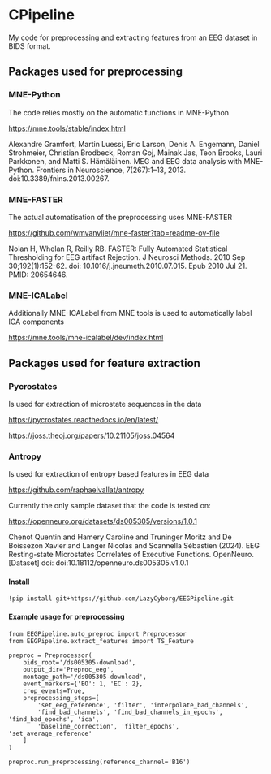 # CPipeline
My code for preprocessing and extracting features from an EEG dataset in BIDS format.

## Packages used for preprocessing

### MNE-Python
The code relies mostly on the automatic functions in MNE-Python 

https://mne.tools/stable/index.html

Alexandre Gramfort, Martin Luessi, Eric Larson, Denis A. Engemann, Daniel Strohmeier, Christian Brodbeck, Roman Goj, Mainak Jas, Teon Brooks, Lauri Parkkonen, and Matti S. Hämäläinen. MEG and EEG data analysis with MNE-Python. Frontiers in Neuroscience, 7(267):1–13, 2013. doi:10.3389/fnins.2013.00267.

### MNE-FASTER
The actual automatisation of the preprocessing uses MNE-FASTER

https://github.com/wmvanvliet/mne-faster?tab=readme-ov-file

Nolan H, Whelan R, Reilly RB. FASTER: Fully Automated Statistical Thresholding for EEG artifact Rejection. J Neurosci Methods. 2010 Sep 30;192(1):152-62. doi: 10.1016/j.jneumeth.2010.07.015. Epub 2010 Jul 21. PMID: 20654646.

### MNE-ICALabel
Additionally MNE-ICALabel from MNE tools is used to automatically label ICA components

https://mne.tools/mne-icalabel/dev/index.html


## Packages used for feature extraction

### Pycrostates
Is used for extraction of microstate sequences in the data

https://pycrostates.readthedocs.io/en/latest/

https://joss.theoj.org/papers/10.21105/joss.04564 

### Antropy
Is used for extraction of entropy based features in EEG data

https://github.com/raphaelvallat/antropy

Currently the only sample dataset that the code is tested on:

https://openneuro.org/datasets/ds005305/versions/1.0.1

Chenot Quentin and Hamery Caroline and Truninger Moritz and De Boissezon Xavier and Langer Nicolas and Scannella Sébastien (2024). EEG Resting-state Microstates Correlates of Executive Functions. OpenNeuro. [Dataset] doi: doi:10.18112/openneuro.ds005305.v1.0.1

#### Install

```
!pip install git+https://github.com/LazyCyborg/EEGPipeline.git
```
#### Example usage for preprocessing
```
from EEGPipeline.auto_preproc import Preprocessor
from EEGPipeline.extract_features import TS_Feature

preproc = Preprocessor(
    bids_root='/ds005305-download',
    output_dir='Preproc_eeg',
    montage_path='/ds005305-download',
    event_markers={'EO': 1, 'EC': 2},
    crop_events=True,
    preprocessing_steps=[
        'set_eeg_reference', 'filter', 'interpolate_bad_channels',
        'find_bad_channels', 'find_bad_channels_in_epochs', 'find_bad_epochs', 'ica',
        'baseline_correction', 'filter_epochs', 'set_average_reference'
    ]
)

preproc.run_preprocessing(reference_channel='B16')

```

